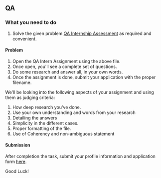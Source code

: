 ## QA

### What you need to do

1. Solve the given problem [QA Internship Assessment](https://github.com/WEBO-Digital/internship-challenges/files/8988849/QA.Internship.Assessment.pdf) as required and convenient. 

#### Problem

1. Open the QA Intern Assignment using the above file.
2. Once open, you'll see a complete set of questions.
3. Do some research and answer all, in your own words.
4. Once the assignment is done, submit your application with the proper filename.

We'll be looking into the following aspects of your assignment and using them as judging criteria:

1. How deep research you've done.
2. Use your own understanding and words from your research
3. Detailing the answers
4. Simplicity in the different cases.
5. Proper formatting of the file.
6. Use of Coherency and non-ambiguous statement

#### Submission

After completion the task, submit your profile information and application form [here](https://share.hsforms.com/1gGjzh_c2Q-uvJLbyNi6XwA4al8l). 

Good Luck!

